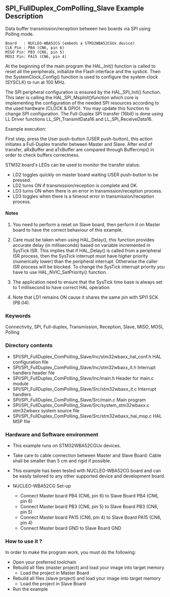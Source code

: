 ## <b>SPI_FullDuplex_ComPolling_Slave Example Description</b>

Data buffer transmission/reception between two boards via SPI using Polling mode.

	Board	: NUCLEO-WBA52CG (embeds a STM32WBA52CGUx device)
	CLK Pin	: PB4 (CN6, pin 6)
	MISO Pin: PB3 (CN6, pin 5)
	MOSI Pin: PA15 (CN6, pin 4)

At the beginning of the main program the HAL_Init() function is called to reset
all the peripherals, initialize the Flash interface and the systick.
Then the SystemClock_Config() function is used to configure the system
clock (SYSCLK) to run at 100 MHz.

The SPI peripheral configuration is ensured by the HAL_SPI_Init() function.
This later is calling the HAL_SPI_MspInit()function which core is implementing
the configuration of the needed SPI resources according to the used hardware (CLOCK &
GPIO). You may update this function to change SPI configuration.
The Full-Duplex SPI transfer (16bit) is done using LL Driver functions
LL_SPI_TransmitData16 and LL_SPI_ReceiveData16.

Example execution:

First step, press the User push-button (USER push-button), this action initiates a Full-Duplex transfer
between Master and Slave.
After end of transfer, aRxBuffer and aTxBuffer are compared through Buffercmp() in order to
check buffers correctness.

STM32 board's LEDs can be used to monitor the transfer status:

 - LD2 toggles quickly on master board waiting USER push-button to be pressed.
 - LD2 turns ON if transmission/reception is complete and OK.
 - LD3 turns ON when there is an error in transmission/reception process.
 - LD3 toggles when there is a timeout error in transmission/reception process.

#### <b>Notes</b>

 1. You need to perform a reset on Slave board, then perform it on Master board
    to have the correct behaviour of this example.

 2. Care must be taken when using HAL_Delay(), this function provides accurate delay (in milliseconds)
    based on variable incremented in SysTick ISR. This implies that if HAL_Delay() is called from
    a peripheral ISR process, then the SysTick interrupt must have higher priority (numerically lower)
    than the peripheral interrupt. Otherwise the caller ISR process will be blocked.
    To change the SysTick interrupt priority you have to use HAL_NVIC_SetPriority() function.

 3. The application need to ensure that the SysTick time base is always set to 1 millisecond
    to have correct HAL operation.

 4. Note that LD1 remains ON cause it shares the same pin with SPI1 SCK (PB.04).

### <b>Keywords</b>

Connectivity, SPI, Full-duplex, Transmission, Reception, Slave, MISO, MOSI, Polling

### <b>Directory contents</b>

  - SPI/SPI_FullDuplex_ComPolling_Slave/Inc/stm32wbaxx_hal_conf.h   HAL configuration file
  - SPI/SPI_FullDuplex_ComPolling_Slave/Inc/stm32wbaxx_it.h         Interrupt handlers header file
  - SPI/SPI_FullDuplex_ComPolling_Slave/Inc/main.h                  Header for main.c module
  - SPI/SPI_FullDuplex_ComPolling_Slave/Src/stm32wbaxx_it.c         Interrupt handlers
  - SPI/SPI_FullDuplex_ComPolling_Slave/Src/main.c                  Main program
  - SPI/SPI_FullDuplex_ComPolling_Slave/Src/system_stm32wbaxx.c     stm32wbaxx system source file
  - SPI/SPI_FullDuplex_ComPolling_Slave/Src/stm32wbaxx_hal_msp.c    HAL MSP file

### <b>Hardware and Software environment</b>

  - This example runs on STM32WBA52CGUx devices.

  - Take care to cable connection between Master and Slave Board:
    Cable shall be smaller than 5 cm and rigid if possible.

  - This example has been tested with NUCLEO-WBA52CG board and can be
    easily tailored to any other supported device and development board.

  - NUCLEO-WBA52CG Set-up
    - Connect Master board PB4 (CN6, pin 6) to Slave Board PB4 (CN6, pin 6)
    - Connect Master board PB3 (CN6, pin 5) to Slave Board PB3 (CN6, pin 5)
    - Connect Master board PA15 (CN6, pin 4) to Slave Board PA15 (CN6, pin 4)
    - Connect Master board GND to Slave Board GND

### <b>How to use it ?</b>

In order to make the program work, you must do the following:

 - Open your preferred toolchain
 - Rebuild all files (master project) and load your image into target memory
    - Load the project in Master Board
 - Rebuild all files (slave project) and load your image into target memory
    - Load the project in Slave Board
 - Run the example

